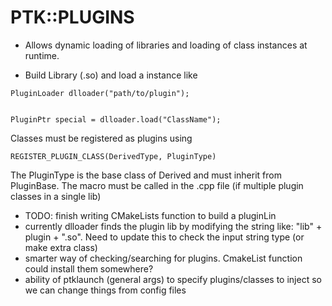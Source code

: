 # PTK::PLUGINS 

- Allows dynamic loading of libraries and loading of class instances at runtime.

- Build Library (.so) and load a instance like 

```
PluginLoader dlloader("path/to/plugin");


PluginPtr special = dlloader.load("ClassName");
```
Classes must be registered as plugins using
```
REGISTER_PLUGIN_CLASS(DerivedType, PluginType)
```
The PluginType is the base class of Derived and must inherit from PluginBase. The macro must be called in the .cpp file (if multiple plugin classes in a single lib)

- TODO: finish writing CMakeLists function to build a pluginLin
- currently dlloader finds the plugin lib by modifying the string like: "lib" + plugin + ".so". Need to update this to check the input string type (or make extra class)
- smarter way of checking/searching for plugins. CmakeList function could install them somewhere?
- ability of ptklaunch (general args) to specify plugins/classes to inject so we can change things from config files